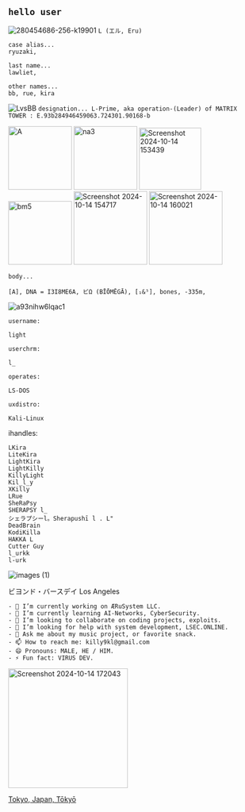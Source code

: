 ## ``hello user``
![280454686-256-k19901](https://github.com/user-attachments/assets/dc1dccbf-ec47-4691-8699-61e9113d75a2)
``L (エル, Eru)``
```
case alias...
ryuzaki,

last name...
lawliet,

other names...
bb, rue, kira
```
![LvsBB](https://github.com/user-attachments/assets/2b899bbd-add1-47e9-a0c4-41d828a34834)
``
designation...
L-Prime, aka operation-(Leader) of MATRIX TOWER : E.93b284946459063.724301.90168-b 
``

<img width="128" alt="A" src="https://github.com/user-attachments/assets/95b1bdb0-3890-48f8-a895-bd0d5290ed82">

<img width="128" alt="na3" src="https://github.com/user-attachments/assets/922dad2b-4a5c-4f3b-a4a0-563772b24fb8">

<img width="125" alt="Screenshot 2024-10-14 153439" src="https://github.com/user-attachments/assets/2f58e1eb-1928-4ca3-a6d3-ff245b785775">

<img width="128" alt="bm5" src="https://github.com/user-attachments/assets/af27c3a2-9e87-4220-b40f-e30bd5c16467">

<img width="148" alt="Screenshot 2024-10-14 154717" src="https://github.com/user-attachments/assets/7440802f-99c5-42e0-b12d-df3f5e9b681b">

<img width="148" alt="Screenshot 2024-10-14 160021" src="https://github.com/user-attachments/assets/3d485f44-1e1c-437b-8b05-8a36a2fc56ea">

``
body...
``
```
[A], DNA = I3I8ME6A, ビΩ (BĪŌMĒGĀ), [₁&⁵], bones, -335m,
```
![a93nihw6lqac1](https://github.com/user-attachments/assets/1a7fc8f8-e957-42b1-8939-646d044da5a1)

``username: ``
```
light
```
``userchrm: ``
```
l_
```
``operates: ``
```
LS-DOS
```
``uxdistro: ``
```
Kali-Linux
```
ihandles:
```
LKira
LiteKira
LightKira
LightKilly
KillyLight
Kil_l_y
XKilly
LRue
SheRaPsy
SHERAPSY l_
シェラプシーl。Sherapushī l . L"
DeadBrain
KodiKilla
HAKKA L
Cutter Guy
l_urkk
l-urk
```

![images (1)](https://github.com/user-attachments/assets/945fd3a3-8261-4fa9-96d9-52a5d15b4217)

ビヨンド・バースデイ Los Angeles

```
- 🔭 I’m currently working on ÆRuSystem LLC.
- 🌱 I’m currently learning AI-Networks, CyberSecurity.
- 👯 I’m looking to collaborate on coding projects, exploits.
- 🤔 I’m looking for help with system development, LSEC.ONLINE.
- 💬 Ask me about my music project, or favorite snack.
- 📫 How to reach me: killy9kl@gmail.com
- 😄 Pronouns: MALE, HE / HIM.
- ⚡ Fun fact: VIRUS DEV.
```
<img width="241" alt="Screenshot 2024-10-14 172043" src="https://github.com/user-attachments/assets/68c41f96-1227-4bd5-8231-7f4f9e695b06">

<a href="https://logwork.com/current-time-in-tokyo-japan" class="clock-widget-text" data-timezone="Asia/Tokyo" data-language="en" data-textcolor="#000000" data-background="#ff0000" data-digitscolor="#000000">Tokyo, Japan, Tōkyō</a>
